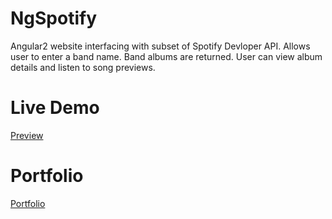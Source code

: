# NgSpotify

Angular2 website interfacing with subset of Spotify Devloper API. Allows user to enter a band name. Band albums are returned. User can view album details and listen to song previews.

# Live Demo
[Preview]([https://mileshill.github.io//ng-spotify//)

# Portfolio
[Portfolio](http://www.mileshill.us)
